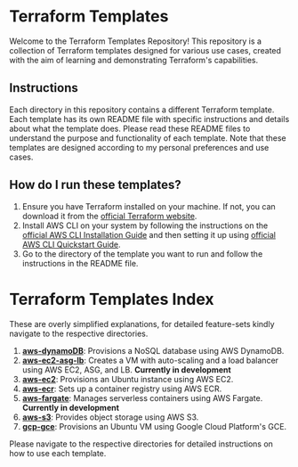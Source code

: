 # Terraform Templates

Welcome to the Terraform Templates Repository! This repository is a collection of Terraform templates designed for various use cases, created with the aim of learning and demonstrating Terraform's capabilities.

## Instructions

Each directory in this repository contains a different Terraform template. Each template has its own README file with specific instructions and details about what the template does. Please read these README files to understand the purpose and functionality of each template. Note that these templates are designed according to my personal preferences and use cases.

## How do I run these templates?

1. Ensure you have Terraform installed on your machine. If not, you can download it from the [official Terraform website](https://www.terraform.io/downloads.html).
2. Install AWS CLI on your system by following the instructions on the [official AWS CLI Installation Guide](https://docs.aws.amazon.com/cli/latest/userguide/getting-started-install.html) and then setting it up using [official AWS CLI Quickstart Guide](https://docs.aws.amazon.com/cli/latest/userguide/getting-started-quickstart.html).
3. Go to the directory of the template you want to run and follow the instructions in the README file.

# Terraform Templates Index

These are overly simplified explanations, for detailed feature-sets kindly navigate to the respective directories.

1. **[aws-dynamoDB](https://github.com/woaitsAryan/terraform-templates/tree/main/aws-dynamodb)**: Provisions a NoSQL database using AWS DynamoDB.
2. **[aws-ec2-asg-lb](https://github.com/woaitsAryan/terraform-templates/tree/main/aws-ec2-asg-lb)**: Creates a VM with auto-scaling and a load balancer using AWS EC2, ASG, and LB. **Currently in development**
3. **[aws-ec2](https://github.com/woaitsAryan/terraform-templates/tree/main/aws-ec2)**: Provisions an Ubuntu instance using AWS EC2.
4. **[aws-ecr](https://github.com/woaitsAryan/terraform-templates/tree/main/aws-ecr)**: Sets up a container registry using AWS ECR.
5. **[aws-fargate](https://github.com/woaitsAryan/terraform-templates/tree/main/aws-fargate)**: Manages serverless containers using AWS Fargate. **Currently in development**
6. **[aws-s3](https://github.com/woaitsAryan/terraform-templates/tree/main/aws-s3)**: Provides object storage using AWS S3.
7. **[gcp-gce](https://github.com/woaitsAryan/terraform-templates/tree/main/gcp-gce)**: Provisions an Ubuntu VM using Google Cloud Platform's GCE.

Please navigate to the respective directories for detailed instructions on how to use each template.